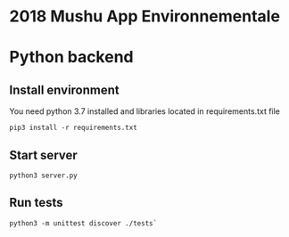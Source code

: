 # 2018 Mushu App Environnementale

# Python backend

## Install environment

You need python 3.7 installed and libraries located in requirements.txt file

```
pip3 install -r requirements.txt
```

## Start server

```
python3 server.py
```

## Run tests

```
python3 -m unittest discover ./tests`
```
